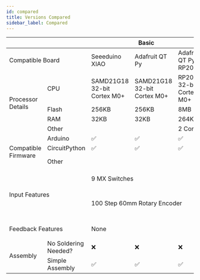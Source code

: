```yaml
---
id: compared
title: Versions Compared
sidebar_label: Compared
---
```


<table>
    <thead>
        <tr>
            <th colspan=2></th>
            <th colspan=3>Basic</th>
            <th colspan=3>Pro/Wireless</th>
            <th>RP2040/RGB</th>
        </tr>
    </thead>
    <tbody>
        <tr>
            <td colspan=2>Compatible Board</td>
            <td>Seeeduino XIAO</td>
            <td>Adafruit QT Py</td>
            <td>Adafruit QT Py RP2040</td>
            <td>Pro Micro</td>
            <td>BlueMicro840 Nice!Nano</td>
            <td>Pro Micro RP2040</td>
            <td>Included on PCB</td>
        </tr>
        <tr>
            <td rowspan=4>Processor Details</td>
            <td>CPU</td>
            <td>SAMD21G18 32-bit Cortex M0+</td>
            <td>SAMD21G18 32-bit Cortex M0+</td>
            <td>RP2040 32-bit Cortex M0+</td>
            <td>ATMega32U4 8-bit AVR</td>
            <td>nRF52840 32-bit Cortex M4</td>
            <td>RP2040 32-bit Cortex M0+</td>
            <td>RP2040 32-bit Cortex M0+</td>
        </tr>
                <tr>
            <td>Flash </td>
            <td>256KB </td>
            <td>256KB</td>
            <td>8MB</td>
            <td>32KB</td>
            <td>1 MB</td>
            <td>16MB</td>
            <td>16MB</td>
        </tr>
        <tr>
            <td>RAM </td>
            <td>32KB </td>
            <td>32KB</td>
            <td>264KB </td>
            <td>2.5 KB</td>
            <td>256 KB</td>
            <td>264KB</td>
            <td>264KB</td>
        </tr>
        <tr>
            <td>Other </td>
            <td> </td>
            <td></td>
            <td>2 Cores</td>
            <td></td>
            <td>BLE Radio</td>
            <td>2 Cores</td>
            <td>2 Cores</td>
        </tr>
        <tr>
            <td rowspan=3>Compatible Firmware</td>
            <td>Arduino </td>
            <td>✅</td>
            <td>✅</td>
            <td>✅</td>
            <td>✅</td>
            <td>✅</td>
            <td>✅</td>
            <td>✅</td>
        </tr>
        <tr>
            <td>CircuitPython </td>
            <td>✅ </td>
            <td>✅</td>
            <td>✅</td>
            <td>❌</td>
            <td>✅</td>
            <td>✅</td>
            <td>✅</td>
        </tr>
        <tr>
            <td>Other </td>
            <td> </td>
            <td></td>
            <td></td>
            <td>QMK</td>
            <td>BlueMicro_BLE, ZMK</td>
            <td></td>
            <td></td>
        </tr>
        <tr>
            <td rowspan=2 colspan=2>Input Features</td>
            <td colspan=3>9 MX Switches</td>
            <td colspan=3>9 MX Switches</td>
            <td>9 Hot Swap MX Switches</td>
        </tr>
        <tr>
            <td colspan=3>100 Step 60mm Rotary Encoder</td>
            <td colspan=3>100 Step 60mm Rotary Encoder</td>
            <td>100 Step 60mm Rotary Encoder</td>
        </tr>
        <tr>
            <td rowspan=2 colspan=2>Feedback Features</td>
            <td rowspan=2 colspan=3> None </td>
            <td colspan=3>9 White LEDs</td>
            <td colspan=3>9 RGB LEDs</td>
        </tr>
        <tr>
            <td colspan=3>Speaker</td>
            <td>Speaker</td>
        </tr>
        <tr>
            <td rowspan=2>Assembly</td>
            <td>No Soldering Needed?</td>
            <td>❌</td>
            <td>❌</td>
            <td>❌</td>
            <td>❌</td>
            <td>❌</td>
            <td>❌</td>
            <td>✅</td>
        </tr>
        <tr>
            <td>Simple Assembly</td>
            <td>✅</td>
            <td>✅</td>
            <td>✅</td>
            <td>❌</td>
            <td>❌</td>
            <td>❌</td>
            <td>✅</td>
        </tr>
    </tbody>
</table>